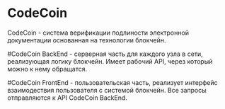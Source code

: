 # CodeCoin
CodeCoin - система верификации подлиности электронной документации основанная на технологии блокчейн.

#CodeCoin BackEnd - серверная часть для каждого узла в сети, реализующая логику блокчейн. Имеет рабочий API, через который можно к нему обращатся.

#CodeCoin FrontEnd - пользовательская часть, реализует интерфейс взаимодествия пользователя с системой блокчейн. Все запросы отправляются к API CodeCoin BackEnd.
